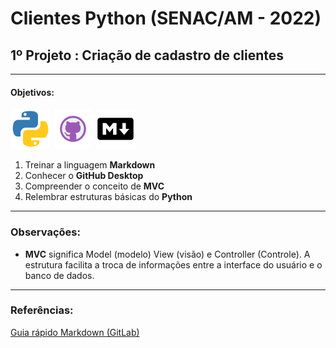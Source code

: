 # Clientes Python (SENAC/AM - 2022)

## 1º Projeto : Criação de cadastro de clientes
---
#### Objetivos:

![Python](img/4375050_logo_python_icon.png)
![GitHub Desktop](img/345418_github_icon.png)
![Markdown](img/4373110_logo_logos_markdown_icon.png)


1. Treinar a linguagem **Markdown**
1. Conhecer o **GitHub Desktop**
1. Compreender o conceito de **MVC**
1. Relembrar estruturas básicas do **Python**

---
### Observações: 

* **MVC** significa Model (modelo) View (visão) e Controller (Controle). A estrutura facilita a troca de informações entre a interface do usuário e o banco de dados.

---
### Referências:

[Guia rápido Markdown (GitLab)](https://ajuda.gitlab.io/guia-rapido/markdown/markdown/ )



